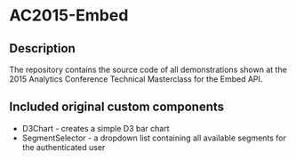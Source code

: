 # AC2015-Embed

## Description
The repository contains the source code of all demonstrations shown at the 2015 Analytics Conference Technical Masterclass for the Embed API. 


## Included original custom components
* D3Chart - creates a simple D3 bar chart
* SegmentSelector - a dropdown list containing all available segments for the authenticated user 